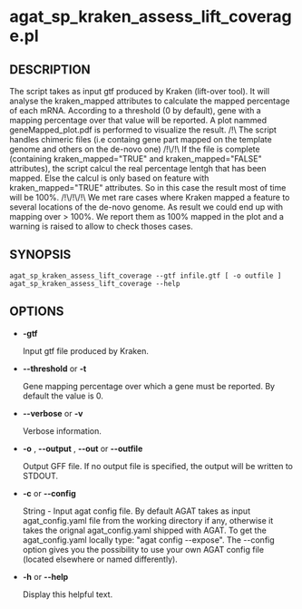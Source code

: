 # agat\_sp\_kraken\_assess\_lift\_coverage.pl

## DESCRIPTION

The script takes as input gtf produced by Kraken (lift-over tool).
It will analyse the kraken\_mapped attributes to calculate the mapped percentage of each mRNA.
According to a threshold (0 by default), gene with a mapping percentage over that value will be reported.
A plot nammed geneMapped\_plot.pdf is performed to visualize the result.
/!\\ The script handles chimeric files (i.e containg gene part mapped on the template genome and others on the de-novo one)
/!\\/!\\ If the file is complete (containing kraken\_mapped="TRUE" and kraken\_mapped="FALSE" attributes),
the script calcul the real percentage lentgh that has been mapped.
Else the calcul is only based on feature with kraken\_mapped="TRUE" attributes.
So in this case the result most of time will be 100%.
/!\\/!\\/!\\ We met rare cases where Kraken mapped a feature to several locations of the de-novo genome.
As result we could end up with mapping over > 100%. We report them as 100% mapped in the plot
and a warning is raised to allow to check thoses cases.

## SYNOPSIS

```
agat_sp_kraken_assess_lift_coverage --gtf infile.gtf [ -o outfile ]
agat_sp_kraken_assess_lift_coverage --help
```

## OPTIONS

- **-gtf**

    Input gtf file produced by Kraken.

- **--threshold** or **-t**

    Gene mapping percentage over which a gene must be reported. By default the value is 0.

- **--verbose** or **-v**

    Verbose information.

- **-o** , **--output** , **--out** or **--outfile**

    Output GFF file.  If no output file is specified, the output will be
    written to STDOUT.

- **-c** or **--config**

    String - Input agat config file. By default AGAT takes as input agat_config.yaml file from the working directory if any,
    otherwise it takes the orignal agat_config.yaml shipped with AGAT. To get the agat_config.yaml locally type: "agat config --expose".
    The --config option gives you the possibility to use your own AGAT config file (located elsewhere or named differently).

- **-h** or **--help**

    Display this helpful text.

